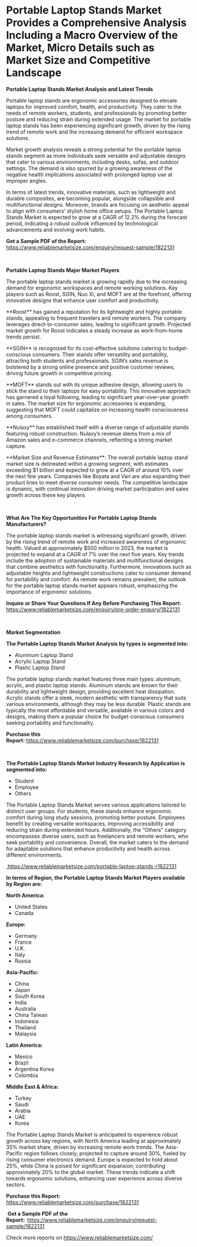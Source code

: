 <p><h1>Portable Laptop Stands Market Provides a Comprehensive Analysis Including a Macro Overview of the Market, Micro Details such as Market Size and Competitive Landscape</h1></p><p><strong>Portable Laptop Stands Market Analysis and Latest Trends</strong></p>
<p><p>Portable laptop stands are ergonomic accessories designed to elevate laptops for improved comfort, health, and productivity. They cater to the needs of remote workers, students, and professionals by promoting better posture and reducing strain during extended usage. The market for portable laptop stands has been experiencing significant growth, driven by the rising trend of remote work and the increasing demand for efficient workspace solutions.</p><p>Market growth analysis reveals a strong potential for the portable laptop stands segment as more individuals seek versatile and adjustable designs that cater to various environments, including desks, sofas, and outdoor settings. The demand is also spurred by a growing awareness of the negative health implications associated with prolonged laptop use at improper angles.</p><p>In terms of latest trends, innovative materials, such as lightweight and durable composites, are becoming popular, alongside collapsible and multifunctional designs. Moreover, brands are focusing on aesthetic appeal to align with consumers' stylish home office setups. The Portable Laptop Stands Market is expected to grow at a CAGR of 12.2% during the forecast period, indicating a robust outlook influenced by technological advancements and evolving work habits.</p></p>
<p><strong>Get a Sample PDF of the Report:&nbsp;</strong> <a href="https://www.reliablemarketsize.com/enquiry/request-sample/1822131?utm_campaign=1131&utm_medium=2&utm_source=Github&utm_content=ia&utm_term=07022025&utm_id=portable-laptop-stands">https://www.reliablemarketsize.com/enquiry/request-sample/1822131</a></p>
<p>&nbsp;</p>
<p><strong>Portable Laptop Stands Major Market Players</strong></p>
<p><p>The portable laptop stands market is growing rapidly due to the increasing demand for ergonomic workspaces and remote working solutions. Key players such as Roost, SGIN, Nuo Xi, and MOFT are at the forefront, offering innovative designs that enhance user comfort and productivity.</p><p>**Roost** has gained a reputation for its lightweight and highly portable stands, appealing to frequent travelers and remote workers. The company leverages direct-to-consumer sales, leading to significant growth. Projected market growth for Roost indicates a steady increase as work-from-home trends persist.</p><p>**SGIN** is recognized for its cost-effective solutions catering to budget-conscious consumers. Their stands offer versatility and portability, attracting both students and professionals. SGIN’s sales revenue is bolstered by a strong online presence and positive customer reviews, driving future growth in competitive pricing.</p><p>**MOFT** stands out with its unique adhesive design, allowing users to stick the stand to their laptops for easy portability. This innovative approach has garnered a loyal following, leading to significant year-over-year growth in sales. The market size for ergonomic accessories is expanding, suggesting that MOFT could capitalize on increasing health consciousness among consumers.</p><p>**Nulaxy** has established itself with a diverse range of adjustable stands featuring robust construction. Nulaxy’s revenue stems from a mix of Amazon sales and e-commerce channels, reflecting a strong market capture.</p><p>**Market Size and Revenue Estimates**: The overall portable laptop stand market size is delineated within a growing segment, with estimates exceeding $1 billion and expected to grow at a CAGR of around 10% over the next few years. Companies like Boyata and Vari are also expanding their product lines to meet diverse consumer needs. The competitive landscape is dynamic, with continual innovation driving market participation and sales growth across these key players.</p></p>
<p>&nbsp;</p>
<p><strong>What Are The Key Opportunities For Portable Laptop Stands Manufacturers?</strong></p>
<p><p>The portable laptop stands market is witnessing significant growth, driven by the rising trend of remote work and increased awareness of ergonomic health. Valued at approximately $500 million in 2023, the market is projected to expand at a CAGR of 7% over the next five years. Key trends include the adoption of sustainable materials and multifunctional designs that combine aesthetics with functionality. Furthermore, innovations such as adjustable heights and lightweight constructions cater to consumer demand for portability and comfort. As remote work remains prevalent, the outlook for the portable laptop stands market appears robust, emphasizing the importance of ergonomic solutions.</p></p>
<p><strong>Inquire or Share Your Questions If Any Before Purchasing This Report:</strong> <a href="https://www.reliablemarketsize.com/enquiry/pre-order-enquiry/1822131?utm_campaign=1131&utm_medium=2&utm_source=Github&utm_content=ia&utm_term=07022025&utm_id=portable-laptop-stands">https://www.reliablemarketsize.com/enquiry/pre-order-enquiry/1822131</a></p>
<p>&nbsp;</p>
<p><strong>Market Segmentation</strong></p>
<p><strong>The Portable Laptop Stands Market Analysis by types is segmented into:</strong></p>
<p><ul><li>Aluminum Laptop Stand</li><li>Acrylic Laptop Stand</li><li>Plastic Laptop Stand</li></ul></p>
<p><p>The portable laptop stands market features three main types: aluminum, acrylic, and plastic laptop stands. Aluminum stands are known for their durability and lightweight design, providing excellent heat dissipation. Acrylic stands offer a sleek, modern aesthetic with transparency that suits various environments, although they may be less durable. Plastic stands are typically the most affordable and versatile, available in various colors and designs, making them a popular choice for budget-conscious consumers seeking portability and functionality.</p></p>
<p><strong>Purchase this Report:&nbsp;</strong><a href="https://www.reliablemarketsize.com/purchase/1822131?utm_campaign=1131&utm_medium=2&utm_source=Github&utm_content=ia&utm_term=07022025&utm_id=portable-laptop-stands">https://www.reliablemarketsize.com/purchase/1822131</a></p>
<p>&nbsp;</p>
<p><strong>The Portable Laptop Stands Market Industry Research by Application is segmented into:</strong></p>
<p><ul><li>Student</li><li>Employee</li><li>Others</li></ul></p>
<p><p>The Portable Laptop Stands Market serves various applications tailored to distinct user groups. For students, these stands enhance ergonomic comfort during long study sessions, promoting better posture. Employees benefit by creating versatile workspaces, improving accessibility and reducing strain during extended hours. Additionally, the “Others” category encompasses diverse users, such as freelancers and remote workers, who seek portability and convenience. Overall, the market caters to the demand for adaptable solutions that enhance productivity and health across different environments.</p></p>
<p><a href="https://www.reliablemarketsize.com/portable-laptop-stands-r1822131?utm_campaign=1131&utm_medium=2&utm_source=Github&utm_content=ia&utm_term=07022025&utm_id=portable-laptop-stands">&nbsp;https://www.reliablemarketsize.com/portable-laptop-stands-r1822131</a></p>
<p><strong>In terms of Region, the Portable Laptop Stands Market Players available by Region are:</strong></p>
<p>
    <p> <strong> North America: </strong>
        <ul>
            <li>United States</li>
            <li>Canada</li>
        </ul>
        </p> 
    <p> <strong> Europe: </strong>
        <ul>
            <li>Germany</li>
            <li>France</li>
            <li>U.K.</li>
            <li>Italy</li>
            <li>Russia</li>
        </ul>
        </p> 
    <p> <strong> Asia-Pacific: </strong>
        <ul>
            <li>China</li>
            <li>Japan</li>
            <li>South Korea</li>
            <li>India</li>
            <li>Australia</li>
            <li>China Taiwan</li>
            <li>Indonesia</li>
            <li>Thailand</li>
            <li>Malaysia</li>
        </ul>
        </p> 
    <p> <strong> Latin America: </strong>
        <ul>
            <li>Mexico</li>
            <li>Brazil</li>
            <li>Argentina Korea</li>
            <li>Colombia</li>
        </ul>
        </p> 
    <p> <strong> Middle East & Africa: </strong>
        <ul>
            <li>Turkey</li>
            <li>Saudi</li>
            <li>Arabia</li>
            <li>UAE</li>
            <li>Korea</li>
        </ul>
    </p>
    </p>
<p><p>The Portable Laptop Stands Market is anticipated to experience robust growth across key regions, with North America leading at approximately 35% market share, driven by increasing remote work trends. The Asia-Pacific region follows closely, projected to capture around 30%, fueled by rising consumer electronics demand. Europe is expected to hold about 25%, while China is poised for significant expansion, contributing approximately 20% to the global market. These trends indicate a shift towards ergonomic solutions, enhancing user experience across diverse sectors.</p></p>
<p><strong>Purchase this Report: </strong><a href="https://www.reliablemarketsize.com/purchase/1822131?utm_campaign=1131&utm_medium=2&utm_source=Github&utm_content=ia&utm_term=07022025&utm_id=portable-laptop-stands">https://www.reliablemarketsize.com/purchase/1822131</a></p>
<p>&nbsp;<strong>Get a Sample PDF of the Report:&nbsp;&nbsp;</strong><a href="https://www.reliablemarketsize.com/enquiry/request-sample/1822131?utm_campaign=1131&utm_medium=2&utm_source=Github&utm_content=ia&utm_term=07022025&utm_id=portable-laptop-stands">https://www.reliablemarketsize.com/enquiry/request-sample/1822131</a></p>
<p><strong></strong></p>
<p>Check more reports on <a href="https://www.reliablemarketsize.com/?utm_campaign=1131&utm_medium=2&utm_source=Github&utm_content=ia&utm_term=07022025&utm_id=portable-laptop-stands">https://www.reliablemarketsize.com/</a></p>